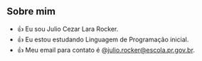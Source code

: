 ## Sobre mim
* :+1: Eu sou Julio Cezar Lara Rocker.
* :+1: Eu estou estudando Linguagem de Programação inicial.
* :+1: Meu email para contato é @julio.rocker@escola.pr.gov.br.
